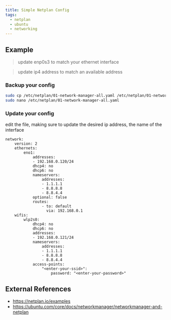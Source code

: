```yaml
---
title: Simple Netplan Config
tags:
  - netplan
  - ubuntu
  - networking
---
```




## Example

> update enp0s3 to match your ethernet interface

<p></p>

> update ip4 address to match an available address

### Backup your config

```bash
sudo cp /etc/netplan/01-network-manager-all.yaml /etc/netplan/01-network-manager-all.yaml.bak
sudo nano /etc/netplan/01-network-manager-all.yaml
```

### Update your config

edit the file, making sure to update the desired ip address, the name of the interface

```
network:
    version: 2
    ethernets:
        eno1:
            addresses:
            - 192.168.0.120/24
            dhcp4: no
            dhcp6: no
            nameservers:
                addresses:
                - 1.1.1.1
                - 8.8.8.8
                - 8.8.4.4
            optional: false
            routes:
                - to: default
                  via: 192.168.0.1
    wifis:
        wlp2s0:
            dhcp4: no
            dhcp6: no
            addresses:
            - 192.168.0.121/24
            nameservers:
                addresses:
                - 1.1.1.1
                - 8.8.8.8
                - 8.8.4.4
            access-points:
                "<enter-your-ssid>":
                    password: "<enter-your-password>"
```

## External References


* <https://netplan.io/examples>
* <https://ubuntu.com/core/docs/networkmanager/networkmanager-and-netplan>

